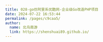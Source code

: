 ```yaml
---
title: 028-go仿阿里系优酷网-企业级Go改造PHP项目
date: 2024-07-22 16:53:44
permalink: /pages/c9caa5/
author: 
  name: 北鸟南游
  link: https://shenshuai89.github.io/
---
```

